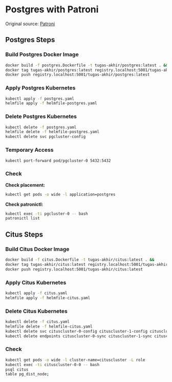 # Postgres with Patroni

Original source: [Patroni](https://github.com/patroni/patroni/blob/master/kubernetes/README.md)

## Postgres Steps

### Build Postgres Docker Image

```bash
docker build -f postgres.Dockerfile -t tugas-akhir/postgres:latest . &&
docker tag tugas-akhir/postgres:latest registry.localhost:5001/tugas-akhir/postgres:latest &&
docker push registry.localhost:5001/tugas-akhir/postgres:latest
```

### Apply Postgres Kubernetes

```bash
kubectl apply -f postgres.yaml
helmfile apply -f helmfile-postgres.yaml
```

### Delete Postgres Kubernetes

```bash
kubectl delete -f postgres.yaml
helmfile delete -f helmfile-postgres.yaml
kubectl delete svc pgcluster-config
```

### Temporary Access

```bash
kubectl port-forward pod/pgcluster-0 5432:5432
```

### Check

**Check placement:**

```bash
kubectl get pods -o wide -l application=postgres
```

**Check patronictl:**

```bash
kubectl exec -ti pgcluster-0 -- bash
patronictl list
```

## Citus Steps

### Build Citus Docker Image

```bash
docker build -f citus.Dockerfile -t tugas-akhir/citus:latest . &&
docker tag tugas-akhir/citus:latest registry.localhost:5001/tugas-akhir/citus:latest &&
docker push registry.localhost:5001/tugas-akhir/citus:latest
```

### Apply Citus Kubernetes

```bash
kubectl apply -f citus.yaml
helmfile apply -f helmfile-citus.yaml
```

### Delete Citus Kubernetes

```bash
kubectl delete -f citus.yaml
helmfile delete -f helmfile-citus.yaml
kubectl delete svc cituscluster-0-config cituscluster-1-config cituscluster-2-config
kubectl delete endpoints cituscluster-0-sync cituscluster-1-sync cituscluster-2-sync
```

### Check

```bash
kubectl get pods -o wide -l cluster-name=cituscluster -L role
kubectl exec -ti cituscluster-0-0 -- bash
psql citus
table pg_dist_node;
```
